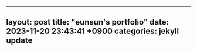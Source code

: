 
---
layout: post
title:  "eunsun's portfolio"
date:   2023-11-20 23:43:41 +0900
categories: jekyll update
---